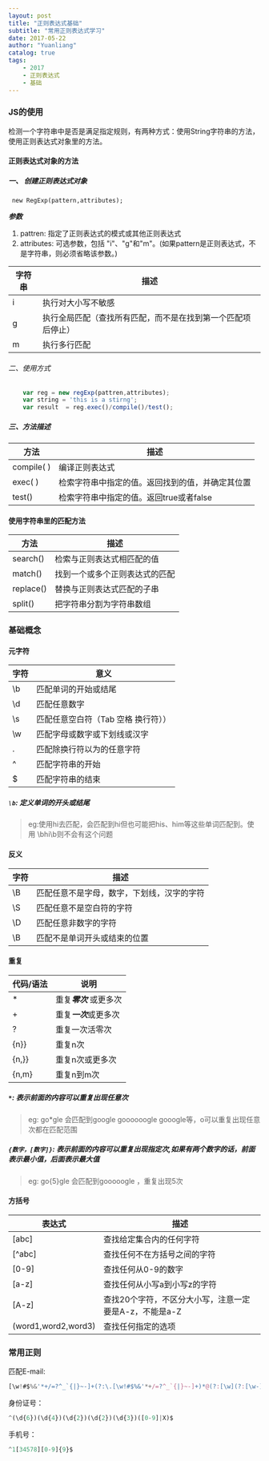 ```yaml
---
layout: post
title: "正则表达式基础"
subtitle: "常用正则表达式学习"
date: 2017-05-22
author: "Yuanliang"
catalog: true
tags:
	- 2017
	- 正则表达式
	- 基础
---
```


### JS的使用

检测一个字符串中是否是满足指定规则，有两种方式：使用String字符串的方法，使用正则表达式对象里的方法。


#### 正则表达式对象的方法
##### 一、 创建正则表达式对象

	
     new RegExp(pattern,attributes);
     
     
***参数***
   1. pattren: 指定了正则表达式的模式或其他正则表达式
   2. attributes: 可选参数，包括 "i"、"g"和"m"。(如果pattern是正则表达式，不是字符串，则必须省略该参数。)

   
|字符串|描述|
|---|----|
|i|执行对大小写不敏感|
|g|执行全局匹配（查找所有匹配，而不是在找到第一个匹配项后停止）|
|m|执行多行匹配|

   
###### 二、使用方式


```javascript
    var reg = new regExp(pattren,attributes);
    var string = 'this is a stirng';
    var result  = reg.exec()/compile()/test();
```

##### 三、方法描述

|方法|描述|
|---|---|
|compile( )|编译正则表达式|
|exec( )|检索字符串中指定的值。返回找到的值，并确定其位置|
|test()| 检索字符串中指定的值。返回true或者false|




#### 使用字符串里的匹配方法
|方法|描述|
|---|----|
|search()|检索与正则表达式相匹配的值|
|match()|找到一个或多个正则表达式的匹配|
|replace()|替换与正则表达式匹配的子串|
|split()|把字符串分割为字符串数组|




### 基础概念


#### 元字符

|字符|意义|
|---|---|
|\b|匹配单词的开始或结尾|
|\d|匹配任意数字|
|\s|匹配任意空白符（Tab 空格 换行符））|
|\w|匹配字母或数字或下划线或汉字|
|.|匹配除换行符以为的任意字符|
|^|匹配字符串的开始|
|$|匹配字符串的结束|
##### `\b`:     定义单词的开头或结尾
> eg:使用hi去匹配，会匹配到hi但也可能把his、him等这些单词匹配到。使用 \bhi\b则不会有这个问题

#### 反义

|字符|描述|
|---|----|
|\B|匹配任意不是字母，数字，下划线，汉字的字符|
|\S|匹配任意不是空白符的字符|
|\D|匹配任意非数字的字符|
|\B|匹配不是单词开头或结束的位置|

#### 重复
|代码/语法|说明|
|---|---|
|\*| 重复***零次*** 或更多次|
|+|重复***一次***或更多次|
|?|重复一次活零次|
|{n}}|重复n次|
|{n,}}|重复n次或更多次|
|{n,m}|重复n到m次|

#####  `*`:  表示前面的内容可以重复出现任意次
> eg: go\*gle 会匹配到google goooooogle gooogle等，o可以重复出现任意次都在匹配范围

#####  `{数字，[数字]}`:  表示前面的内容可以重复出现指定次,如果有两个数字的话，前面表示最小值，后面表示最大值
> eg: go{5}gle 会匹配到gooooogle ，重复出现5次

#### 方括号
|表达式|描述|
|----|-----|
|[abc]|查找给定集合内的任何字符|
|[^abc]|查找任何不在方括号之间的字符|
|[0-9]|查找任何从0-9的数字|
|[a-z]|查找任何从小写a到小写z的字符|
|[A-z]|查找20个字符，不区分大小写，注意一定要是A-z，不能是a-Z|
|(word1,word2,word3)|查找任何指定的选项|


### 常用正则

匹配E-mail: 
```javascript
[\w!#$%&'*+/=?^_`{|}~-]+(?:\.[\w!#$%&'*+/=?^_`{|}~-]+)*@(?:[\w](?:[\w-]*[\w])?\.)+[\w](?:[\w-]*[\w])? 
```

身份证号：

```javascript
^(\d{6})(\d{4})(\d{2})(\d{2})(\d{3})([0-9]|X)$
```

手机号：

```javascript
^1[34578][0-9]{9}$
```


